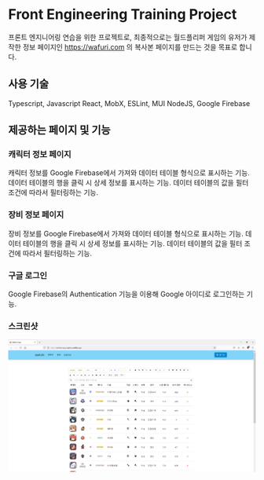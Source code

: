 # Front Engineering Training Project

프론트 엔지니어링 연습을 위한 프로젝트로, 최종적으로는 월드플리퍼 게임의 유저가 제작한 정보 페이지인 https://wafuri.com 의 복사본 페이지를 만드는 것을 목표로 합니다.

## 사용 기술

Typescript, Javascript
React, MobX, ESLint, MUI
NodeJS, Google Firebase

## 제공하는 페이지 및 기능

### 캐릭터 정보 페이지

캐릭터 정보를 Google Firebase에서 가져와 데이터 테이블 형식으로 표시하는 기능.
데이터 테이블의 행을 클릭 시 상세 정보를 표시하는 기능.
데이터 테이블의 값을 필터 조건에 따라서 필터링하는 기능.

### 장비 정보 페이지

장비 정보를 Google Firebase에서 가져와 데이터 테이블 형식으로 표시하는 기능.
데이터 테이블의 행을 클릭 시 상세 정보를 표시하는 기능.
데이터 테이블의 값을 필터 조건에 따라서 필터링하는 기능.

### 구글 로그인

Google Firebase의 Authentication 기능을 이용해 Google 아이디로 로그인하는 기능.

### 스크린샷

![This is screenshot file](src/assets/wafuri-copy-screenshot.png)

